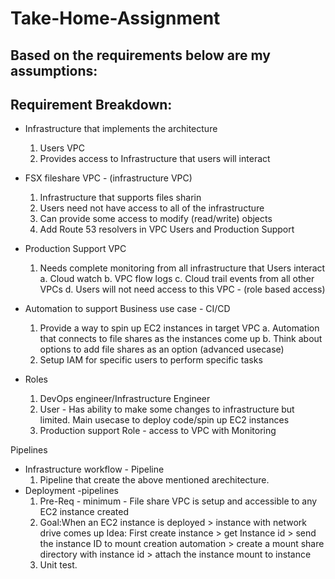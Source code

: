 # Take-Home-Assignment

Based on the requirements below are my assumptions:
--------------------------------------------------
Requirement Breakdown:
---------------------
 - Infrastructure that implements the architecture 
    1. Users VPC
    2. Provides access to Infrastructure that users will interact
 - FSX fileshare VPC - (infrastructure VPC)
    1. Infrastructure that supports files sharin
    2. Users need not have access to all of the infrastructure
    3. Can provide some access to modify (read/write) objects
    4. Add Route 53 resolvers in VPC Users and Production Support
 - Production Support VPC
    1. Needs complete monitoring from all infrastructure that Users interact
        a. Cloud watch
        b. VPC flow logs
        c. Cloud trail events from all other VPCs
        d. Users will not need access to this VPC - (role based access)
 - Automation to support Business use case - CI/CD
    1. Provide a way to spin up EC2 instances in target VPC
      a. Automation that connects to file shares as the instances come up
      b. Think about options to add file shares as an option (advanced usecase)
    2. Setup IAM for specific users to perform specific tasks

 - Roles 
    1. DevOps engineer/Infrastructure Engineer
    2. User - Has ability to make some changes  to infrastructure but limited. Main usecase to deploy code/spin up EC2 instances
    3. Production support Role - access to VPC with Monitoring


  Pipelines

 - Infrastructure workflow - Pipeline
     1. Pipeline that create the above mentioned arechitecture.
 - Deployment -pipelines
    1. Pre-Req - minimum -  File share VPC is setup and accessible to any EC2 instance created 
    2. Goal:When an EC2 instance is deployed > instance with network drive comes up
        Idea: First create instance > get Instance id > send the instance ID to mount creation automation > create a mount share directory with instance id >                     attach the instance mount to instance
    3. Unit test.
